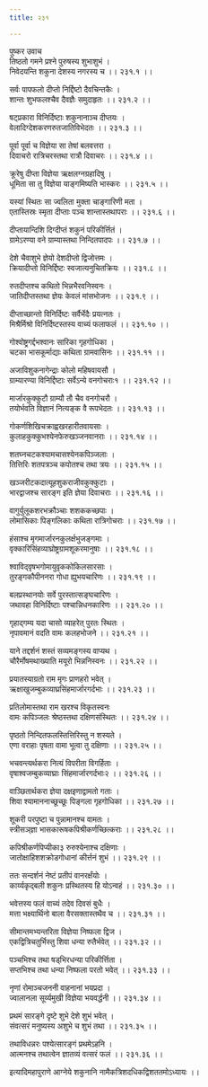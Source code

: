 ```yaml
---
title: २३१

---
```

पुष्कर उवाच  
तिष्ठतो गमने प्रश्ने पुरुषस्य शुभाशुभं ।  
निवेदयन्ति शकुना देशस्य नगरस्य च ।। २३१.१ ।।  
  
सर्वः पापफलो दीप्तो निर्द्दिष्टो दैवचिन्तकैः ।  
शान्तः शुभफलश्चैव दैवज्ञैः समुदाहृतः ।। २३१.२ ।।  
  
षट्‌प्रकारा विनिर्दिष्टाः शकुनानाञ्च दीप्तयः ।  
वेलादिग्देशकरणरुतजातिविभेदतः ।। २३१.३ ।।  
  
पूर्वा पूर्वा च विज्ञेया सा तेषां बलवत्तरा ।  
दिवाचरो रात्रिचरस्तथा रात्रौ दिवाचरः ।। २३१.४ ।।  
  
क्रूरेषु दीप्ता विज्ञेया ऋक्षलग्नग्रहादिषु ।  
धूमिता सा तु विज्ञेया याङ्गमिष्यति भास्करः ।। २३१.५ ।।  
  
यस्यां स्थितः सा ज्वलिता मुक्ता चाङ्गारिणी मता ।  
एतास्तिस्रः स्मृता दीप्ताः पञ्च शान्तास्तथापराः ।। २३१.६ ।।  
  
दीप्तायान्दिशि दिग्दीप्तं शकुनं परिकीर्त्तितं ।  
ग्रामेऽरण्या वने ग्राम्यास्तथा निन्दितपादपः ।। २३१.७ ।।  
  
देशे चैवाशुभे ज्ञेयो देशदीप्तो द्विजोत्तमः ।  
क्रियादीप्तो विनिर्द्दिष्टः स्वजात्यनुचितक्रियः ।। २३१.८ ।।  
  
रुतदीप्तश्च कथितो भिन्नभैरवनिस्वनः ।  
जातिदीप्तस्तथा ज्ञेयः केवलं मांसभोजनः ।। २३१.९ ।।  
  
दीप्ताच्छान्तो विनिर्दिष्टः सर्वैर्भेदैः प्रयत्नतः ।  
मिश्रैर्मिश्रो विनिर्दिष्टस्तस्य वाच्यं फलाफलं ।। २३१.१० ।।  
  
गोश्वोष्ट्रगर्द्दभश्वानः सारिका गृहगोधिका ।  
चटका भासकूर्माद्याः कथिता ग्रामवासिनः ।। २३१.११ ।।  
  
अजाविशुकनागेन्द्राः कोलो महिषवायसौ ।  
ग्राम्यारण्या विनिर्द्दिष्टाः सर्वेऽन्ये वनगोचराः१ ।। २३१.१२ ।।  
  
मार्जारकुक्कुटौ ग्राम्यौ तौ चैव वनगोचरौ ।  
तयोर्भवति विज्ञानं नित्यङ्क वै रूपभेदतः ।। २३१.१३ ।।  
  
गोकर्णशिखिचक्राह्वखरहारीतवायसाः ।  
कुलाहकुक्कुभश्येनफेरुखञ्जनवानराः ।। २३१.१४ ।।  
  
शतघ्नचटकश्यामचासश्येनकपिञ्जलाः ।  
तित्तिरिः शतपत्रञ्च कपोतश्च तथा त्रयः ।। २३१.१५ ।।  
  
खञ्जरीटकदात्यूहशुकराजीवकुक्कुटाः ।  
भारद्वाजश्च सारङ्ग इति ज्ञेया दिवाचराः ।। २३१.१६ ।।  
  
वागुर्युलूकशरभक्रौञ्चाः शशककच्छपाः ।  
लोमासिकाः पिङ्गलिकाः कथिता रात्रिगोचराः ।। २३१.१७ ।।  
  
हंसाश्च मृगमार्जारनकुलर्क्षभुजङ्गमाः ।  
वृक्कारिसिंहव्याघ्रोष्ट्रग्रामशूकरमानुषाः ।। २३१.१८ ।।  
  
श्वाविद्‌वृषभगोमायुवृककोकिलसारसाः ।  
तुरङ्गकौपीननरा गोधा ह्युभयचारिणः ।। २३१.१९ ।।  
  
बलप्रस्थानयोः सर्वे पुरस्तात्सङ्घचारिणः ।  
जथावहा विनिर्दिष्टाः पश्चान्निधनकारिणः ।। २३१.२० ।।  
  
गृहाद्‌गम्य यदा चासो व्याहरेत् पुरतः स्थितः ।  
नृपावमानं वदति वामः कलहभोजने ।। २३१.२१ ।।  
  
याने तद्दर्शनं शस्तं सव्यमङ्गस्य वाप्यथ ।  
चौरैर्मोषमथाख्याति मयूरो भिन्ननिस्वनः ।। २३१.२२ ।।  
  
प्रयातस्याग्रतो राम मृगः प्राणहरो भवेत् ।  
ऋक्षाखुजम्बुकव्याघ्रसिंहमार्जारगर्दभाः ।। २३१.२३ ।।  
  
प्रतिलोमास्तथा राम खरश्च विकृतस्वनः  
वामः कपिञ्जलः श्रेष्ठस्तथा दक्षिणसंस्थितः ।। २३१.२४ ।।  
  
पृष्ठतो निन्दितफलस्तित्तिरिस्तु न शस्यते ।  
एणा वराहाः पृषता वामा भूत्वा तु दक्षिणाः ।। २३१.२५ ।।  
  
भचवन्त्यर्थकरा नित्यं विपरीता विगर्हिताः ।  
वृषाश्वजम्बुकव्याघ्राः सिंहमार्जारगर्दभाः२ ।। २३१.२६ ।।  
  
वाञ्छितार्थकरा ज्ञेया दक्षइणाद्वामतो गताः ।  
शिवा श्यामाननाच्छूच्छूः पिङ्गला गृहगोधिका ।। २३१.२७ ।।  
  
शूकरी परपुष्टा च पुन्नामानश्च वामतः ।  
स्त्रीसञ्‌ज्ञा भासकारूषकपिश्रीकर्णच्छित्कराः ।। २३१.२८ ।।  
  
कपिश्रीकर्णपिप्यीका३ रुरुश्येनाश्च दक्षिणाः ।  
जातोक्षाहिशशक्रोडगोधानां कीर्त्तनं शुभं ।। २३१.२९ ।।  
  
ततः सन्दर्शनं नेष्टं प्रतीपं वानरर्क्षंयोः ।  
कार्य्यकृद्‌बली शकुनः प्रस्थितस्य हि योऽन्वहं ।। २३१.३० ।।  
  
भवेत्तस्य फलं वाच्यं तदेव दिवसं बुधैः ।  
मत्ता भक्ष्यार्थिनो बाला वैरसक्तास्तथैव च ।। २३१.३१ ।।  
  
सीमान्तमभ्यन्तरिता विज्ञेया निष्फला द्विज ।  
एकद्वित्रिचतुर्भिस्तु शिवा धन्या रुतैर्भवेत् ।। २३१.३२ ।।  
  
पञ्चभिश्च तथा षड्‌भिरधन्या परिकीर्त्तिता ।  
सप्तभिश्च तथा धन्या निष्फला परतो भवेत् ।। २३१.३३ ।।  
  
नृणां रोमाञ्चजननी वाहनानां भयप्रदा ।  
ज्वालानला सूर्य्यमुखी विज्ञेया भयवर्द्धनी ।। २३१.३४ ।।  
  
प्रथमं सारङ्गे दृष्टे शुभे देशे शुभं भवेत् ।  
संवत्सरं मनुष्यस्य अशुभे च शुभं तथा ।। २३१.३५ ।।  
  
तथाविधन्नरः पश्येत्सारङ्गं प्रथमेऽहनि ।  
आत्मनश्च तथात्वेन ज्ञातव्यं वत्सरं फलं ।। २३१.३६ ।।  
  
इत्यादिमहापुराणे आग्नेये शकुनानि नामैकत्रिशदधिकद्विशततमोऽध्यायः ।।